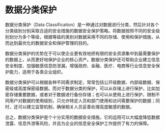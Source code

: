# 数据分类保护

数据分类保护（Data Classification）是一种通过对数据进行分类，然后针对各个分类级别分别采取合适的安全措施的数据安全保护策略。将数据按照不同的安全级别划分为多个等级，根据等级的类别对数据采用不同的存储、使用和保护措施，从而达到最优化的数据安全和保护管理的目的。

数据分类保护的优势在于可以使企业更有效地把有限的安全资源集中到最需要保护的数据上，从而更好地保护企业的核心资产。数据分类保护还可帮助企业建立信息安全制度、加强敏感信息防泄漏，增强政府、金融、医疗、电商等行业信息安全保护能力，适用于各类企业组织。

数据分类保护可以根据各种不同需求制定，常常包括公开级数据、内部级数据、保密级或高度保密级数据。而对于数据分类的保护，可以从存储上进行保护，比如加密存储重要数据，或者对于数据进行备份存储；也可以从使用上进行保护，限制不同用户对数据的使用级别，只允许特定人员和部门使用和访问需要保护的数据；同时，还可以建立监管机制，确保相关人员妥善处理高度敏感的数据。

总之，数据分类保护是个十分实用的数据安全措施，它的运用可以大幅度降低数据泄露、信息外泄等风险，并且为企业的信息安全保护工作提供了有力的保障。